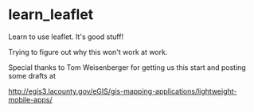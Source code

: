 # learn_leaflet
Learn to use leaflet. It's good stuff!

Trying to figure out why this won't work at work.

Special thanks to Tom Weisenberger for getting us this start and posting some drafts at

http://egis3.lacounty.gov/eGIS/gis-mapping-applications/lightweight-mobile-apps/


